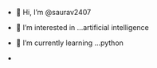 - 👋 Hi, I’m @saurav2407
- 👀 I’m interested in ...artificial intelligence
- 🌱 I’m currently learning ...python

- 

<!---
saurav2407/saurav2407 is a ✨ special ✨ repository because its `README.md` (this file) appears on your GitHub profile.
You can click the Preview link to take a look at your changes.
--->
